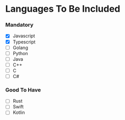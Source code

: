 # Languages To Be Included

### Mandatory

- [x] Javascript
- [x] Typescript
- [ ] Golang
- [ ] Python
- [ ] Java
- [ ] C++
- [ ] C
- [ ] C#

### Good To Have

- [ ] Rust
- [ ] Swift
- [ ] Kotlin
